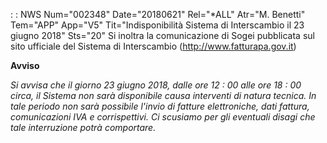  :  : NWS Num="002348" Date="20180621" Rel="\*ALL" Atr="M. Benetti" Tem="APP" App="V5" Tit="Indisponibilità Sistema di Interscambio il        23 giugno 2018" Sts="20"
Si inoltra la comunicazione di Sogei pubblicata sul sito ufficiale del Sistema di Interscambio (http://www.fatturapa.gov.it)

<b>Avviso</b>

<i>Si avvisa che il giorno 23 giugno 2018, dalle ore 12 : 00 alle ore 18 : 00 circa, il Sistema non sarà
disponibile causa interventi di natura tecnica. In tale periodo non sarà possibile l'invio di fatture elettroniche, dati fattura, comunicazioni IVA e corrispettivi.
Ci scusiamo per gli eventuali disagi che tale interruzione potrà comportare.</i> 